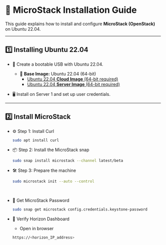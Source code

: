 # 🚀 MicroStack Installation Guide

This guide explains how to install and configure **MicroStack (OpenStack)** on Ubuntu 22.04.

---

## 1️⃣ Installing Ubuntu 22.04
- 💾 Create a bootable USB with Ubuntu 22.04.
  - 💽 **Base Image:** Ubuntu 22.04 (64-bit)  
    - [Ubuntu 22.04 **Cloud Image** (64-bit required)](https://cloud-images.ubuntu.com/jammy/current/jammy-server-cloudimg-amd64-disk-kvm.img)
    - [Ubuntu 22.04 **Server Image** (64-bit required)](http://releases.ubuntu.com/22.04/)

- 🖥️ Install on Server 1 and set up user credentials.

---

## 2️⃣ Install MicroStack
- ⚙️ Step 1: Install Curl
  ```bash
  sudo apt install curl
  ```
  
- 📦 Step 2: Install the MicroStack snap
  ```bash
  sudo snap install microstack --channel latest/beta
  ```
  
- 🛠️ Step 3: Prepare the machine
  ```bash
  sudo microstack init --auto --control
  ```

 &nbsp;
 
- 🔑 Get MicroStack Password
  ```bash
  sudo snap get microstack config.credentials.keystone-password
  ```
- 🔎 Verify Horizon Dashboard
  
  - Open in browser
  ```bash
  https://<horizon_IP_address>
  ```
